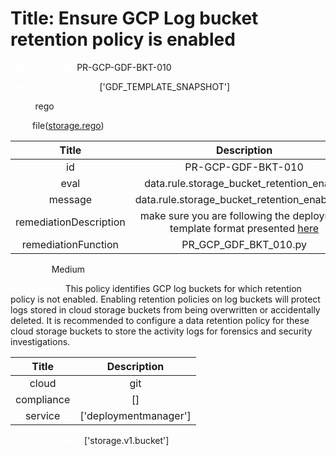 



# Title: Ensure GCP Log bucket retention policy is enabled


***<font color="white">Master Test Id:</font>*** PR-GCP-GDF-BKT-010

***<font color="white">Master Snapshot Id:</font>*** ['GDF_TEMPLATE_SNAPSHOT']

***<font color="white">type:</font>*** rego

***<font color="white">rule:</font>*** file([storage.rego])  
  
  
  
  

|Title|Description|
| :---: | :---: |
|id|PR-GCP-GDF-BKT-010|
|eval|data.rule.storage_bucket_retention_enable|
|message|data.rule.storage_bucket_retention_enable_err|
|remediationDescription|make sure you are following the deployment template format presented <a href='https://cloud.google.com/storage/docs/json_api/v1/buckets' target='_blank'>here</a>|
|remediationFunction|PR_GCP_GDF_BKT_010.py|


***<font color="white">Severity:</font>*** Medium

***<font color="white">Description:</font>*** This policy identifies GCP log buckets for which retention policy is not enabled. Enabling retention policies on log buckets will protect logs stored in cloud storage buckets from being overwritten or accidentally deleted. It is recommended to configure a data retention policy for these cloud storage buckets to store the activity logs for forensics and security investigations.  
  
  

|Title|Description|
| :---: | :---: |
|cloud|git|
|compliance|[]|
|service|['deploymentmanager']|


***<font color="white">Resource Types:</font>*** ['storage.v1.bucket']


[storage.rego]: https://github.com/prancer-io/prancer-compliance-test/tree/master/google/iac/storage.rego
